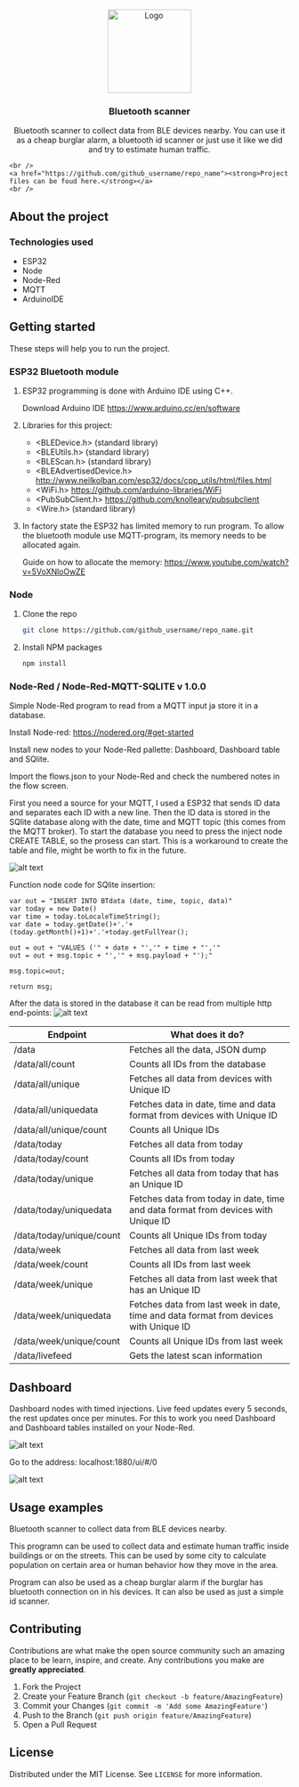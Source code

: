 <!-- PROJECT LOGO -->
<br />
<p align="center">
  <a href="https://github.com/sammusama/Arduino/blob/master">
    <img src="arduino.png" alt="Logo" width="150" height="150">
  </a>

  <h3 align="center">Bluetooth scanner</h3>

  <p align="center">
    Bluetooth scanner to collect data from BLE devices nearby. You can use it as a cheap burglar alarm, a bluetooth id scanner or just use it like we did and try to estimate human traffic.
  
 
    <br />
    <a href="https://github.com/github_username/repo_name"><strong>Project files can be foud here.</strong></a>
    <br />
  </p>
</p>





<!-- ABOUT THE PROJECT -->
## About the project




### Technologies used

* ESP32
* Node
* Node-Red
* MQTT
* ArduinoIDE



<!-- GETTING STARTED -->
## Getting started

These steps will help you to run the project.

### ESP32 Bluetooth module

1. ESP32 programming is done with Arduino IDE using C++. 
   
   Download Arduino IDE  https://www.arduino.cc/en/software


2. Libraries for this project:

   * <BLEDevice.h> (standard library)
   * <BLEUtils.h> (standard library)
   * <BLEScan.h> (standard library)
   * <BLEAdvertisedDevice.h> http://www.neilkolban.com/esp32/docs/cpp_utils/html/files.html
   * <WiFi.h> https://github.com/arduino-libraries/WiFi
   * <PubSubClient.h> https://github.com/knolleary/pubsubclient
   * <Wire.h> (standard library)


3. In factory state the ESP32 has limited memory to run program. To allow the bluetooth module use MQTT-program, its memory needs to be allocated again.
   
   Guide on how to allocate the memory: https://www.youtube.com/watch?v=5VoXNloOwZE

  
   




### Node

1. Clone the repo
   ```sh
   git clone https://github.com/github_username/repo_name.git
   ```
2. Install NPM packages
   ```sh
   npm install
   ```


### Node-Red / Node-Red-MQTT-SQLITE v 1.0.0

Simple Node-Red program to read from a MQTT input ja store it in a database.

Install Node-red: https://nodered.org/#get-started

Install new nodes to your Node-Red pallette: Dashboard, Dashboard table and SQlite.

Import the flows.json to your Node-Red and check the numbered notes in the flow screen.

First you need a source for your MQTT, I used a ESP32 that sends ID data and separates each ID with a new line. Then the ID data is stored in the SQlite database along with the date, time and MQTT topic (this comes from the MQTT broker). To start the database you need to press the inject node CREATE TABLE, so the prosess can start. This is a workaround to create the table and file, might be worth to fix in the future.

![alt text](https://github.com/MarcoBrandt/Node-Red-MQTT-SQLITE/blob/main/images/Screenshot%202020-12-12%20at%2014.29.16.png)

Function node code for SQlite insertion:
``` 
var out = "INSERT INTO BTdata (date, time, topic, data)"
var today = new Date()
var time = today.toLocaleTimeString();
var date = today.getDate()+'.'+(today.getMonth()+1)+'.'+today.getFullYear();

out = out + "VALUES ('" + date + "','" + time + "','" 
out = out + msg.topic + "','" + msg.payload + "');"
    
msg.topic=out;

return msg;
```

After the data is stored in the database it can be read from multiple http end-points:
![alt text](https://github.com/MarcoBrandt/Node-Red-MQTT-SQLITE/blob/main/images/Screenshot%202020-12-12%20at%2014.31.16.png)


Endpoint | What does it do?
------------ | -------------
/data | Fetches all the data, JSON dump
/data/all/count | Counts all IDs from the database
/data/all/unique | Fetches all data from devices with Unique ID
/data/all/uniquedata |  Fetches data in date, time and data format from devices with Unique ID
/data/all/unique/count | Counts all Unique IDs
/data/today |  Fetches all data from today
/data/today/count | Counts all IDs from today
/data/today/unique | Fetches all data from today that has an Unique ID
/data/today/uniquedata | Fetches data from today in date, time and data format from devices with Unique ID 
/data/today/unique/count | Counts all Unique IDs from today
/data/week | Fetches all data from last week
/data/week/count | Counts all IDs from last week
/data/week/unique | Fetches all data from last week that has an Unique ID
/data/week/uniquedata | Fetches data from last week in date, time and data format from devices with Unique ID
/data/week/unique/count | Counts all Unique IDs from last week
/data/livefeed | Gets the latest scan information

## Dashboard

Dashboard nodes with timed injections. Live feed updates every 5 seconds, the rest updates once per minutes. For this to work you need Dashboard and Dashboard tables installed on your Node-Red.

![alt text](https://github.com/MarcoBrandt/Node-Red-MQTT-SQLITE/blob/main/images/Screenshot%202020-12-12%20at%2014.32.05.png)

Go to the address: localhost:1880/ui/#/0

![alt text](https://github.com/MarcoBrandt/Node-Red-MQTT-SQLITE/blob/main/images/Screenshot%202020-12-12%20at%2014.42.50.png)




<!-- USAGE EXAMPLES -->
## Usage examples

 Bluetooth scanner to collect data from BLE devices nearby. 
 
 This programn can be used to collect data and estimate human traffic inside buildings or on the streets. This can be used by some city to calculate population on certain area or human behavior how they move in the area.

 Program can also be used as a cheap burglar alarm if the burglar has bluetooth connection on in his devices. It can also be used as just a simple id scanner.
 
 





<!-- CONTRIBUTING -->
## Contributing

Contributions are what make the open source community such an amazing place to be learn, inspire, and create. Any contributions you make are **greatly appreciated**.

1. Fork the Project
2. Create your Feature Branch (`git checkout -b feature/AmazingFeature`)
3. Commit your Changes (`git commit -m 'Add some AmazingFeature'`)
4. Push to the Branch (`git push origin feature/AmazingFeature`)
5. Open a Pull Request



<!-- LICENSE -->
## License

Distributed under the MIT License. See `LICENSE` for more information.



